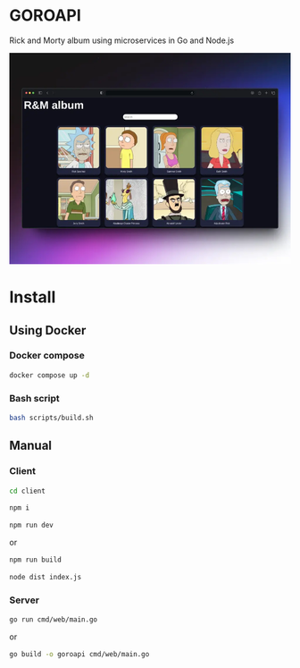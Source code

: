 # GOROAPI 

Rick and Morty album using microservices in Go and Node.js
<!--
<style>
    #con-img {
        overflow: hidden;
        border-radius: 20px;
    }
    img {
        border-radius: 20px;
        transform: scale(108%);
        transition: all ease-in-out .2s;
    }
    img:hover {
        transform: scale(100%);
    }
</style>
-->

<div id="con-img">
    <img src=".screenshots/goroapi.webp">
</div>


# Install

## Using Docker

### Docker compose
```sh
docker compose up -d
```

### Bash script
```sh
bash scripts/build.sh
```

## Manual

### Client
```sh
cd client
```
```sh
npm i
```
```sh
npm run dev
```
or
```sh
npm run build
```
```sh
node dist index.js
```

### Server
```sh
go run cmd/web/main.go
```
or
```sh
go build -o goroapi cmd/web/main.go
```